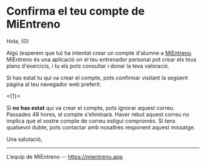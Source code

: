 # Confirma el teu compte de MiEntreno

Hola, {0}

Algú (esperem que tu) ha intentat crear un compte d'alumne a [MiEntreno](https://mientreno.app). MiEntreno és una aplicació on el teu entrenador personal pot crear els teus plans d'exercicis, i tu els pots consultar i donar la teva valoració.

Si has estat tu qui va crear el compte, pots confirmar visitant la següent pàgina al teu navegador web preferit:

<{1}>

Si **no has estat** qui va crear el compte, pots ignorar aquest correu. Passades 48 hores, el compte s'eliminarà. Haver rebut aquest correu no implica que el vostre compte de correu estigui compromès. Si tens qualsevol dubte, pots contactar amb nosaltres responent aquest missatge.

Una salutació,

---

L'equip de MiEntreno -- <https://mientreno.app>
